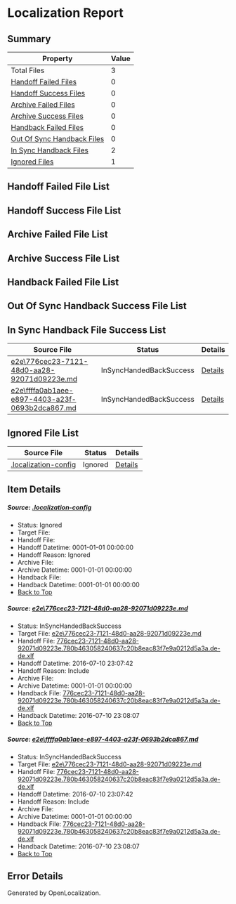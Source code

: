 # <a name='report-top'></a> Localization Report

## Summary
 Property | Value 
 -------- | ----- 
 Total Files | 3
[ Handoff Failed Files ](#handoff-failed-list)| 0
[ Handoff Success Files ](#handoff-success-list)| 0
[ Archive Failed Files ](#archive-failed-list)| 0
[ Archive Success Files ](#archive-success-list)| 0
[ Handback Failed Files ](#handback-failed-list)| 0
[ Out Of Sync Handback Files ](#outofsync-handback-success-list)| 0
[ In Sync Handback Files ](#insync-handback-success-list)| 2
[ Ignored Files ](#ignored-list)| 1

## <a name='handoff-failed-list'></a> Handoff Failed File List

## <a name='handoff-success-list'></a> Handoff Success File List

## <a name='archive-failed-list'></a> Archive Failed File List

## <a name='archive-success-list'></a> Archive Success File List

## <a name='handback-failed-list'></a> Handback Failed File List

## <a name='outofsync-handback-success-list'></a> Out Of Sync Handback Success File List

## <a name='insync-handback-success-list'></a> In Sync Handback File Success List
 Source File | Status | Details 
 ----------- | ------ | ------- 
 [e2e\776cec23-7121-48d0-aa28-92071d09223e.md](https://github.com/OpenLocalizationTestOrg/oltest/blob/6ca6d5a0605bbb9842c8e094563dff08e0b064c3/e2e/776cec23-7121-48d0-aa28-92071d09223e.md) | InSyncHandedBackSuccess | [Details](#71efefa13feaf3179b653d1dc03692cfc455b16f1)
 [e2e\ffffa0ab1aee-e897-4403-a23f-0693b2dca867.md](https://github.com/OpenLocalizationTestOrg/oltest/blob/6ca6d5a0605bbb9842c8e094563dff08e0b064c3/e2e/ffffa0ab1aee-e897-4403-a23f-0693b2dca867.md) | InSyncHandedBackSuccess | [Details](#71efefa13feaf3179b653d1dc03692cfc455b16f2)

## <a name='ignored-list'></a> Ignored File List
 Source File | Status | Details 
 ----------- | ------ | ------- 
 [.localization-config](https://github.com/OpenLocalizationTestOrg/oltest/blob/6ca6d5a0605bbb9842c8e094563dff08e0b064c3/.localization-config) | Ignored | [Details](#3d4f252ac210baf56311d7e97dcc2db10974dbd20)

## Item Details
##### <a name='3d4f252ac210baf56311d7e97dcc2db10974dbd20'></a> Source: [.localization-config](https://github.com/OpenLocalizationTestOrg/oltest/blob/6ca6d5a0605bbb9842c8e094563dff08e0b064c3/.localization-config)
* Status: Ignored
* Target File: 
* Handoff File: 
* Handoff Datetime: 0001-01-01 00:00:00
* Handoff Reason: Ignored
* Archive File: 
* Archive Datetime: 0001-01-01 00:00:00
* Handback File: 
* Handback Datetime: 0001-01-01 00:00:00
* [Back to Top](#report-top)

##### <a name='71efefa13feaf3179b653d1dc03692cfc455b16f1'></a> Source: [e2e\776cec23-7121-48d0-aa28-92071d09223e.md](https://github.com/OpenLocalizationTestOrg/oltest/blob/6ca6d5a0605bbb9842c8e094563dff08e0b064c3/e2e/776cec23-7121-48d0-aa28-92071d09223e.md)
* Status: InSyncHandedBackSuccess
* Target File: [e2e\776cec23-7121-48d0-aa28-92071d09223e.md](https://github.com/OpenLocalizationTestOrg/oltest-dede-fly/blob/b578007a965d7001ad72c22955fea24f5fc106fd/e2e/776cec23-7121-48d0-aa28-92071d09223e.md)
* Handoff File: [776cec23-7121-48d0-aa28-92071d09223e.780b463058240637c20b8eac83f7e9a0212d5a3a.de-de.xlf](https://github.com/OpenLocalizationTestOrg/olhandoff-e2e/blob/f3bd34f618981b1934bff9d3e062593c52f23b35/ol-handoff/OpenLocalizationTestOrg/oltest-dede-fly/ci/ht/776cec23-7121-48d0-aa28-92071d09223e.780b463058240637c20b8eac83f7e9a0212d5a3a.de-de.xlf)
* Handoff Datetime: 2016-07-10 23:07:42
* Handoff Reason: Include
* Archive File: 
* Archive Datetime: 0001-01-01 00:00:00
* Handback File: [776cec23-7121-48d0-aa28-92071d09223e.780b463058240637c20b8eac83f7e9a0212d5a3a.de-de.xlf](https://github.com/OpenLocalizationTestOrg/olhandback-e2e/blob/e92046827b6c9e2c0db13ebf7a806342e2cd5749/ol-handback/OpenLocalizationTestOrg/oltest-dede-fly/ci/ht/776cec23-7121-48d0-aa28-92071d09223e.780b463058240637c20b8eac83f7e9a0212d5a3a.de-de.xlf)
* Handback Datetime: 2016-07-10 23:08:07
* [Back to Top](#report-top)

##### <a name='71efefa13feaf3179b653d1dc03692cfc455b16f2'></a> Source: [e2e\ffffa0ab1aee-e897-4403-a23f-0693b2dca867.md](https://github.com/OpenLocalizationTestOrg/oltest/blob/6ca6d5a0605bbb9842c8e094563dff08e0b064c3/e2e/ffffa0ab1aee-e897-4403-a23f-0693b2dca867.md)
* Status: InSyncHandedBackSuccess
* Target File: [e2e\776cec23-7121-48d0-aa28-92071d09223e.md](https://github.com/OpenLocalizationTestOrg/oltest-dede-fly/blob/b578007a965d7001ad72c22955fea24f5fc106fd/e2e/776cec23-7121-48d0-aa28-92071d09223e.md)
* Handoff File: [776cec23-7121-48d0-aa28-92071d09223e.780b463058240637c20b8eac83f7e9a0212d5a3a.de-de.xlf](https://github.com/OpenLocalizationTestOrg/olhandoff-e2e/blob/f3bd34f618981b1934bff9d3e062593c52f23b35/ol-handoff/OpenLocalizationTestOrg/oltest-dede-fly/ci/ht/776cec23-7121-48d0-aa28-92071d09223e.780b463058240637c20b8eac83f7e9a0212d5a3a.de-de.xlf)
* Handoff Datetime: 2016-07-10 23:07:42
* Handoff Reason: Include
* Archive File: 
* Archive Datetime: 0001-01-01 00:00:00
* Handback File: [776cec23-7121-48d0-aa28-92071d09223e.780b463058240637c20b8eac83f7e9a0212d5a3a.de-de.xlf](https://github.com/OpenLocalizationTestOrg/olhandback-e2e/blob/e92046827b6c9e2c0db13ebf7a806342e2cd5749/ol-handback/OpenLocalizationTestOrg/oltest-dede-fly/ci/ht/776cec23-7121-48d0-aa28-92071d09223e.780b463058240637c20b8eac83f7e9a0212d5a3a.de-de.xlf)
* Handback Datetime: 2016-07-10 23:08:07
* [Back to Top](#report-top)


## Error Details

Generated by OpenLocalization.
